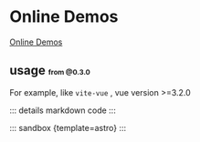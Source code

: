 # Online Demos

[Online Demos](https://sandpack-vue3.js-bridge.com/?path=/story/presets-template--astro)

## usage <small style="font-size: 12px; color: var(--vp-c-green);">from @0.3.0</small>

For example, like `vite-vue` , vue version >=3.2.0

<script setup>
import astro from '../codes/vite-templates/astro.ts';
</script>

::: details markdown code
<CodePanel :value="astro" />
:::

::: sandbox {template=astro}
:::
